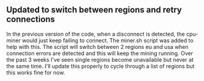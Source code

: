 ## Updated to switch between regions and retry connections

In the previous version of the code, when a disconnect is detected, the cpu-miner would just keep failing to connect.  The miner.sh script was added to help with this.
The script will switch between 2 regions eu and usa when connection errors are detected and this will keep the mining running.  Over the past 3 weeks I've seen single 
regions become unavailable but never at the same time.  I'll update this properly to cycle through a list of regions but this works fine for now.
